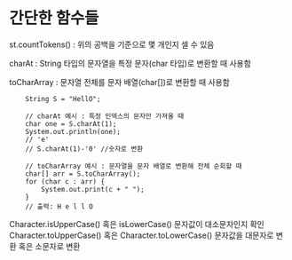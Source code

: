 # 간단한 함수들

st.countTokens() : 위의 공백을 기준으로 몇 개인지 셀 수 있음

charAt : String 타입의 문자열을 특정 문자(char 타입)로 변환할 때 사용함

toCharArray : 문자열 전체를 문자 배열(char[])로 변환할 때 사용함

        String S = "HellO";

        // charAt 예시 : 특정 인덱스의 문자만 가져올 때
        char one = S.charAt(1);
        System.out.println(one);
        // 'e'
        // S.charAt(1)-'0' //숫자로 변환

        // toCharArray 예시 : 문자열을 문자 배열로 변환해 전체 순회할 때
        char[] arr = S.toCharArray();
        for (char c : arr) {
            System.out.print(c + " ");
        }
        // 출력: H e l l O
Character.isUpperCase() 혹은 isLowerCase()
문자값이 대소문자인지 확인
Character.toUpperCase() 혹은 Character.toLowerCase()
문자값을 대문자로 변환 혹은 소문자로 변환